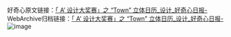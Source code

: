 好奇心原文链接：[「 A’ 设计大奖赛」之 “Town” 立体日历_设计_好奇心日报-](https://www.qdaily.com/articles/8767.html)
WebArchive归档链接：[「 A’ 设计大奖赛」之 “Town” 立体日历_设计_好奇心日报-](http://web.archive.org/web/20190623153418/https://www.qdaily.com/articles/8767.html)
![image](http://ww3.sinaimg.cn/large/007d5XDply1g3vdsy73e7j30u02wgjyu)